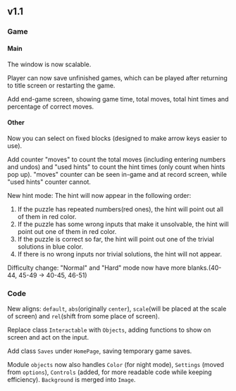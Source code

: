 ## v1.1
### Game
#### Main
The window is now scalable.

Player can now save unfinished games, which can be played after returning to title screen or restarting the game.

Add end-game screen, showing game time, total moves, total hint times and percentage of correct moves.

#### Other
Now you can select on fixed blocks (designed to make arrow keys easier to use).

Add counter "moves" to count the total moves (including entering numbers and undos) and "used hints" to count the hint times (only count when hints pop up). "moves" counter can be seen in-game and at record screen, while "used hints" counter cannot.

New hint mode: The hint will now appear in the following order:
1. If the puzzle has repeated numbers(red ones), the hint will point out all of them in red color.
2. If the puzzle has some wrong inputs that make it unsolvable, the hint will point out one of them in red color.
3. If the puzzle is correct so far, the hint will point out one of the trivial solutions in blue color.
4. If there is no wrong inputs nor trivial solutions, the hint will not appear.

Difficulty change: "Normal" and "Hard" mode now have more blanks.(40-44, 45-49 -> 40-45, 46-51)

### Code
New aligns: ```default```, ```abs```(originally ```center```), ```scale```(will be placed at the scale of screen) and ```rel```(shift from some place of screen).

Replace class ```Interactable``` with ```Objects```, adding functions to show on screen and act on the input.

Add class ```Saves``` under ```HomePage```, saving temporary game saves.

Module ```objects``` now also handles ```Color``` (for night mode), ```Settings``` (moved from ```options```), ```Controls``` (added, for more readable code while keeping efficiency). ```Background``` is merged into ```Image```.
